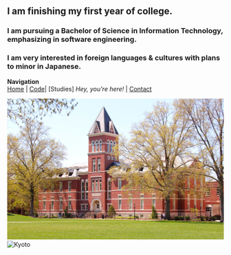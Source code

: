 ## I am finishing my first year of college.  

### I am pursuing a Bachelor of Science in Information Technology, emphasizing in software engineering.

### I am very interested in foreign languages & cultures with plans to minor in Japanese.

**Navigation**  
[Home](https://henryelle.github.io/) | [Code](code.md)| [Studies] _Hey, you're here!_ | [Contact](contact.md)

![Mizzou_Laffere](laffere.jpg)
![Kyoto](https://cdn.contexttravel.com/image/upload/c_fill,q_60,w_2600/v1553227874/production/city/hero_image_27_1553227874.jpg)
